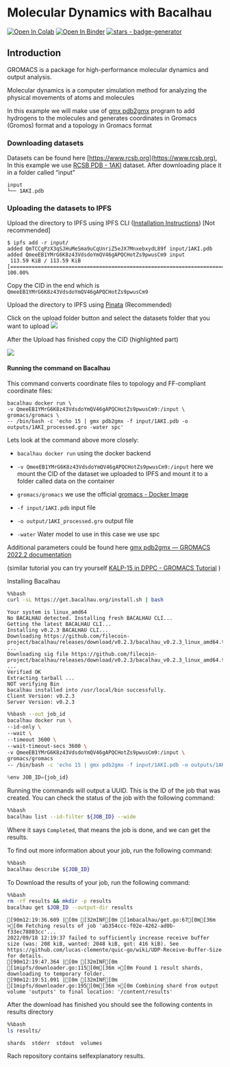 # Molecular Dynamics with Bacalhau


[![Open In Colab](https://colab.research.google.com/assets/colab-badge.svg)](https://colab.research.google.com/github/bacalhau-project/examples/blob/main/Gromacs/BIDS/index.ipynb)
[![Open In Binder](https://mybinder.org/badge.svg)](https://mybinder.org/v2/gh/bacalhau-project/examples/HEAD?labpath=miscellaneous/Gromacs/index.ipynb)
[![stars - badge-generator](https://img.shields.io/github/stars/bacalhau-project/bacalhau?style=social)](https://github.com/bacalhau-project/bacalhau)

## Introduction

GROMACS is a package for high-performance molecular dynamics and output analysis.

Molecular dynamics is a computer simulation method for analyzing the physical movements of atoms and molecules

In this example we will make use of [gmx pdb2gmx](https://manual.gromacs.org/documentation/current/onlinehelp/gmx-pdb2gmx.html#description) program to add hydrogens to the molecules and generates coordinates in Gromacs (Gromos) format and a topology in Gromacs format



### **Downloading datasets**

Datasets can be found here [https://www.rcsb.org](https://www.rcsb.org), In this example we use [RCSB PDB - 1AKI](https://www.rcsb.org/structure/1AKI) dataset. After downloading place it in a folder called “input”


```
input
└── 1AKI.pdb
```


### **Uploading the datasets to IPFS**

Upload the directory to IPFS using IPFS CLI ([Installation Instructions](https://docs.ipfs.tech/install/command-line/#official-distributions)) [Not recommended]


```
$ ipfs add -r input/
added QmTCCqPzX3qSJHuMeSma9uCqUnriZ5eJX7MnxebxydL89f input/1AKI.pdb
added QmeeEB1YMrG6K8z43VdsdoYmQV46gAPQCHotZs9pwusCm9 input
 113.59 KiB / 113.59 KiB [============================================================================================] 100.00%
```

Copy the CID in the end which is `QmeeEB1YMrG6K8z43VdsdoYmQV46gAPQCHotZs9pwusCm9 `

Upload the directory to IPFS using [Pinata](https://app.pinata.cloud/) (Recommended)

Click on the upload folder button and select the datasets folder that you want to upload
![](https://i.imgur.com/TfNP9Lv.png)

After the Upload has finished copy the CID (highlighted part)

![](https://i.imgur.com/WO6QlN4.png)



#### **Running the command on Bacalhau**

This command converts coordinate files to topology and FF-compliant coordinate files:

```
bacalhau docker run \
-v QmeeEB1YMrG6K8z43VdsdoYmQV46gAPQCHotZs9pwusCm9:/input \
gromacs/gromacs \
-- /bin/bash -c 'echo 15 | gmx pdb2gmx -f input/1AKI.pdb -o outputs/1AKI_processed.gro -water spc'
```
Lets look at the command above more closely:

* `bacalhau docker run` using the docker backend

* `-v QmeeEB1YMrG6K8z43VdsdoYmQV46gAPQCHotZs9pwusCm9:/input` here we mount the CID of the dataset we uploaded to IPFS and mount it to a folder called data on the container

* `gromacs/gromacs` we use the official [gromacs - Docker Image](https://hub.docker.com/r/gromacs/gromacs) 

* `-f input/1AKI.pdb` input file

* `-o output/1AKI_processed.gro` output file

* `-water` Water model to use in this case we use spc

Additional parameters could be found here [gmx pdb2gmx — GROMACS 2022.2 documentation](https://manual.gromacs.org/documentation/current/onlinehelp/gmx-pdb2gmx.html) 

(similar tutorial you can try yourself [KALP-15 in DPPC - GROMACS Tutorial](http://www.mdtutorials.com/gmx/membrane_protein/01_pdb2gmx.html) )


Installing Bacalhau


```bash
%%bash
curl -sL https://get.bacalhau.org/install.sh | bash
```

    Your system is linux_amd64
    No BACALHAU detected. Installing fresh BACALHAU CLI...
    Getting the latest BACALHAU CLI...
    Installing v0.2.3 BACALHAU CLI...
    Downloading https://github.com/filecoin-project/bacalhau/releases/download/v0.2.3/bacalhau_v0.2.3_linux_amd64.tar.gz ...
    Downloading sig file https://github.com/filecoin-project/bacalhau/releases/download/v0.2.3/bacalhau_v0.2.3_linux_amd64.tar.gz.signature.sha256 ...
    Verified OK
    Extracting tarball ...
    NOT verifying Bin
    bacalhau installed into /usr/local/bin successfully.
    Client Version: v0.2.3
    Server Version: v0.2.3



```bash
%%bash --out job_id
bacalhau docker run \
--id-only \
--wait \ 
--timeout 3600 \
--wait-timeout-secs 3600 \
-v QmeeEB1YMrG6K8z43VdsdoYmQV46gAPQCHotZs9pwusCm9:/input \
gromacs/gromacs
-- /bin/bash -c 'echo 15 | gmx pdb2gmx -f input/1AKI.pdb -o outputs/1AKI_processed.gro -water spc'
```


```python
%env JOB_ID={job_id}
```


Running the commands will output a UUID. This is the ID of the job that was created. You can check the status of the job with the following command:



```bash
%%bash
bacalhau list --id-filter ${JOB_ID} --wide
```


Where it says `Completed`, that means the job is done, and we can get the results.

To find out more information about your job, run the following command:


```bash
%%bash
bacalhau describe ${JOB_ID}
```

To Download the results of your job, run the following command:


```bash
%%bash
rm -rf results && mkdir -p results
bacalhau get $JOB_ID --output-dir results
```

    [90m12:19:36.609 |[0m [32mINF[0m [1mbacalhau/get.go:67[0m[36m >[0m Fetching results of job 'ab354ccc-f02e-4262-ad0b-f33ec78803cc'...
    2022/09/18 12:19:37 failed to sufficiently increase receive buffer size (was: 208 kiB, wanted: 2048 kiB, got: 416 kiB). See https://github.com/lucas-clemente/quic-go/wiki/UDP-Receive-Buffer-Size for details.
    [90m12:19:47.364 |[0m [32mINF[0m [1mipfs/downloader.go:115[0m[36m >[0m Found 1 result shards, downloading to temporary folder.
    [90m12:19:51.091 |[0m [32mINF[0m [1mipfs/downloader.go:195[0m[36m >[0m Combining shard from output volume 'outputs' to final location: '/content/results'


After the download has finished you should 
see the following contents in results directory


```bash
%%bash
ls results/
```

    shards	stderr	stdout	volumes


Rach repository contains selfexplanatory results.
